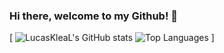 ### Hi there, welcome to my Github! 👋

[
![LucasKleaL's GitHub stats](https://github-readme-stats.vercel.app/api?username=LucasKleaL&show_icons=true&theme=radical)
![Top Languages](https://github-readme-stats.vercel.app/api/top-langs/?username=LucasKleaL&show_icons=true&theme=radical)
]
<!--
**LucasKleaL/LucasKleaL** is a ✨ _special_ ✨ repository because its `README.md` (this file) appears on your GitHub profile.

Here are some ideas to get you started:

- 🔭 I’m currently working on ...
- 🌱 I’m currently learning ...
- 👯 I’m looking to collaborate on ...
- 🤔 I’m looking for help with ...
- 💬 Ask me about ...
- 📫 How to reach me: ...
- 😄 Pronouns: ...
- ⚡ Fun fact: ...
-->
